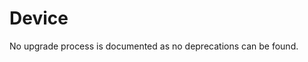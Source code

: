 <!-- NOTE: THIS FILE IS AUTOGENERATED. DO NOT EDIT BY HAND. -->
<!-- see templates/registry/markdown/attribute_namespace.md.j2 -->

# Device

No upgrade process is documented as no deprecations can be found.

